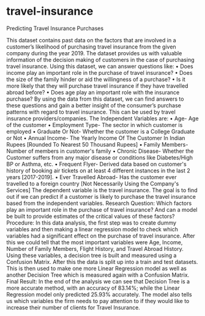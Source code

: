 # travel-insurance
Predicting Travel Insurance Purchases

This dataset contains past data on the factors that are involved in a customer’s likelihood of 
purchasing travel insurance from the given company during the year 2019.
The dataset provides us with valuable information of the decision making of customers in the 
case of purchasing travel insurance. Using this dataset, we can answer questions like:
• Does income play an important role in the purchase of travel insurance?
• Does the size of the family hinder or aid the willingness of a purchase?
• Is it more likely that they will purchase travel insurance if they have travelled abroad 
before?
• Does age play an important role with the insurance purchase?
By using the data from this dataset, we can find answers to these questions and gain a better 
insight of the consumer’s purchase patterns with regard to travel insurance. This can be used 
by travel insurance providers/companies.
The Independent Variables are:
• Age- Age of the customer
• Employment Type- The sector in which customer is employed
• Graduate Or Not- Whether the customer is a College Graduate or Not
• Annual Income- The Yearly Income Of The Customer In Indian Rupees [Rounded To 
Nearest 50 Thousand Rupees]
• Family Members- Number of members in customer's family
• Chronic Disease- Whether the Customer suffers from any major disease or conditions 
like Diabetes/High BP or Asthma, etc.
• Frequent Flyer- Derived data based on customer's history of booking air tickets on at 
least 4 different instances in the last 2 years [2017-2019].
• Ever Travelled Abroad- Has the customer ever travelled to a foreign country [Not 
Necessarily Using the Company's Services]
The dependent variable is the travel insurance. The goal is to find out if we can predict if a 
customer is likely to purchase the travel insurance based from the independent variables.
Research Question:
Which factors play an important role in the purchase of travel insurance? And can a model be 
built to provide estimates of the critical values of these factors?
Procedure:
In this data analysis, the first step was to create dummy variables and then making a linear 
regression model to check which variables had a significant effect on the purchase of travel 
insurance. After this we could tell that the most important variables were Age, Income, 
Number of Family Members, Flight History, and Travel Abroad History.
Using these variables, a decision tree is built and measured using a Confusion Matrix. After 
this the data is split up into a train and test datasets. This is then used to make one more 
Linear Regression model as well as another Decision Tree which is measured again with a 
Confusion Matrix.
Final Result:
In the end of the analysis we can see that Decision Tree is a more accurate method, with an 
accuracy of 83.14%; while the Linear Regression model only predicted 25.93% accurately.
The model also tells us which variables the firm needs to pay attention to if they would like to 
increase their number of clients for Travel Insurance.

